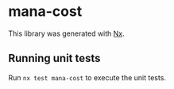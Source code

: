 # mana-cost

This library was generated with [Nx](https://nx.dev).

## Running unit tests

Run `nx test mana-cost` to execute the unit tests.
